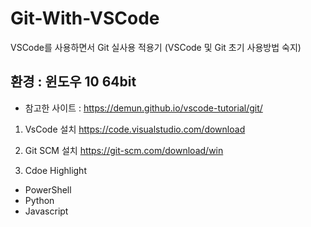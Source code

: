 # Git-With-VSCode
VSCode를 사용하면서 Git 실사용 적용기
(VSCode 및 Git 초기 사용방법 숙지)

## 환경 : 윈도우 10 64bit

* 참고한 사이트 : <https://demun.github.io/vscode-tutorial/git/>

1. VsCode 설치
<https://code.visualstudio.com/download>

1. Git SCM 설치
<https://git-scm.com/download/win>

1. Cdoe Highlight

  - PowerShell
  - Python
  - Javascript
